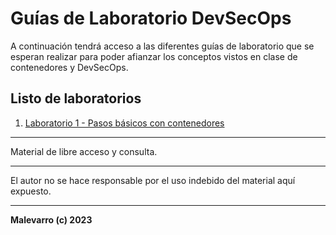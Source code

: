 # Guías de Laboratorio DevSecOps

A continuación tendrá acceso a las diferentes guías de laboratorio que se esperan realizar para poder afianzar los conceptos vistos en clase de contenedores y DevSecOps.

## Listo de laboratorios

1. [Laboratorio 1 - Pasos básicos con contenedores](Laboratorio%201.md)

---
Material de libre acceso y consulta.

---
El autor no se hace responsable por el uso indebido del material aquí expuesto.

---
__Malevarro (c) 2023__
